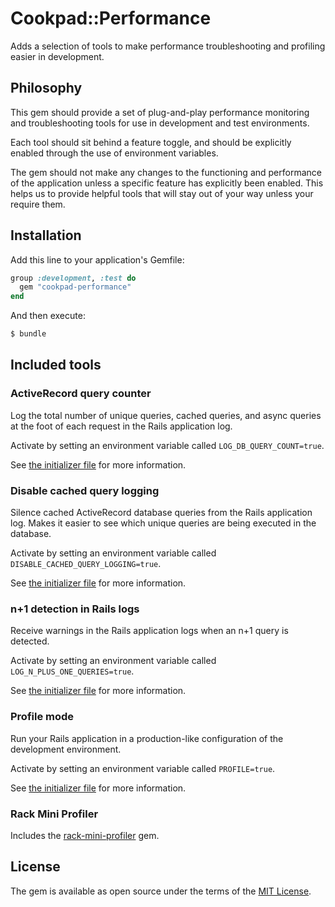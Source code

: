 # Cookpad::Performance

Adds a selection of tools to make performance troubleshooting and profiling easier in development.

## Philosophy

This gem should provide a set of plug-and-play performance monitoring and troubleshooting tools for use in development and test environments.

Each tool should sit behind a feature toggle, and should be explicitly enabled through the use of environment variables.

The gem should not make any changes to the functioning and performance of the application unless a specific feature has explicitly been enabled. This helps us to provide helpful tools that will stay out of your way unless your require them.

## Installation

Add this line to your application's Gemfile:

```ruby
group :development, :test do
  gem "cookpad-performance"
end
```

And then execute:
```bash
$ bundle
```

## Included tools

### ActiveRecord query counter

Log the total number of unique queries, cached queries, and async queries at the foot of each request in the Rails application log.

Activate by setting an environment variable called `LOG_DB_QUERY_COUNT=true`.

See [the initializer file](config/initializers/active_record_query_counter.rb) for more information.

### Disable cached query logging

Silence cached ActiveRecord database queries from the Rails application log. Makes it easier to see which unique queries are being executed in the database.

Activate by setting an environment variable called `DISABLE_CACHED_QUERY_LOGGING=true`.

See [the initializer file](config/initializers/disable_cached_query_logging.rb) for more information.

### n+1 detection in Rails logs

Receive warnings in the Rails application logs when an n+1 query is detected.

Activate by setting an environment variable called `LOG_N_PLUS_ONE_QUERIES=true`.

See [the initializer file](config/initializers/n_plus_one_detection.rb) for more information.

### Profile mode

Run your Rails application in a production-like configuration of the development environment.

Activate by setting an environment variable called `PROFILE=true`.

See [the initializer file](config/initializers/profile_mode.rb) for more information.

### Rack Mini Profiler

Includes the [rack-mini-profiler](https://github.com/MiniProfiler/rack-mini-profiler) gem.

## License
The gem is available as open source under the terms of the [MIT License](https://opensource.org/licenses/MIT).
